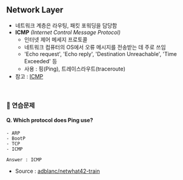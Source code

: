 ## Network Layer
- 네트워크 계층은 라우팅, 패킷 포워딩을 담당함
- **ICMP** *(Internet Control Message Protocol)*
    - 인터넷 제어 메세지 프로토콜
    - 네트워크 컴퓨터의 OS에서 오류 메시지를 전송받는 데 주로 쓰임
    - 'Echo request', 'Echo reply', 'Destination Unreachable', 'Time Exceeded' 등
    - 사용 : 핑(Ping), 트레이스라우트(traceroute)
- 참고 : [ICMP](https://ko.wikipedia.org/wiki/%EC%9D%B8%ED%84%B0%EB%84%B7_%EC%A0%9C%EC%96%B4_%EB%A9%94%EC%8B%9C%EC%A7%80_%ED%94%84%EB%A1%9C%ED%86%A0%EC%BD%9C)
<br>

### :speech_balloon: 연습문제
#### Q. Which protocol does Ping use?
    - ARP
    - BootP
    - TCP
    - ICMP

    Answer : ICMP
    
- Source : [adblanc/netwhat42-train](github.com/adblanc/netwhat42)
